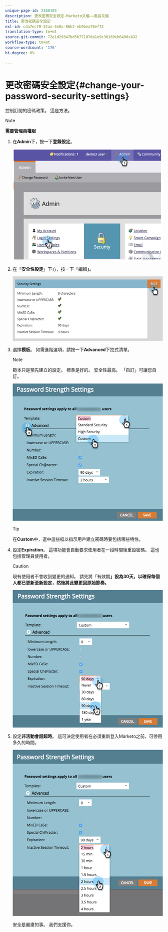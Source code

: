 ```yaml
---
unique-page-id: 2360185
description: 更改密碼安全設定-Marketo文檔——產品文檔
title: 更改密碼安全設定
exl-id: cda7ec70-32aa-4e0a-86b2-eb9bea70ef72
translation-type: tm+mt
source-git-commit: 72e1d29347bd5b77107da1e9c30169cb6490c432
workflow-type: tm+mt
source-wordcount: '176'
ht-degree: 0%

---
```


# 更改密碼安全設定{#change-your-password-security-settings}

控制訂閱的密碼政策。 這是方法。

>[!NOTE]
>
>**需要管理員權限**

1. 在&#x200B;**Admin**&#x200B;下，按一下&#x200B;**登錄設定**。

   ![](assets/image2014-9-16-12-3a41-3a40.png)

1. 在「**安全性設定**」下方，按一下「編輯&#x200B;**」。**

   ![](assets/passwordsettings-hand.png)

1. 選擇&#x200B;**模板**。 如需進階選項，請按一下&#x200B;**Advanced**&#x200B;下拉式清單。

   >[!NOTE]
   >
   >範本只是預先建立的設定。 標準是好的。 安全性最高。 「自訂」可讓您自訂。

   ![](assets/passwordstrength.png)

   >[!TIP]
   >
   >在&#x200B;**Custom**&#x200B;中，選中這些框以指示用戶建立密碼時要包括哪些特性。

1. 設定&#x200B;**Expiration**。 這項功能會自動要求使用者在一段時間後重設密碼。 這也包括管理員使用者。

   >[!CAUTION]
   >
   >現有使用者不會收到變更的通知。 請先將「有效期&#x200B;**」設為30天，以確保每個人都已更新至新設定，然後將此變更回原始節奏。**

   ![](assets/expiration.png)

1. 設定&#x200B;**非活動會話超時**。 這可決定使用者在必須重新登入Marketo之前，可停用多久的時間。

   ![](assets/inactivesession.png)

   安全是嚴肅的事。 我們支援你。
